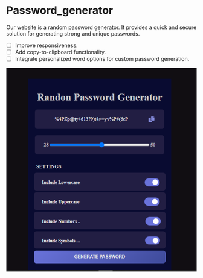 # Password_generator

Our website is a random password generator. It provides a quick and secure solution for generating strong and unique passwords. 
- [ ] Improve responsiveness.
- [ ] Add copy-to-clipboard functionality.
- [ ] Integrate personalized word options for custom password generation.

![Descripción de la imagen](https://raw.githubusercontent.com/IamJony/semi-nord-theme-bluefish/main/password.PNG)
